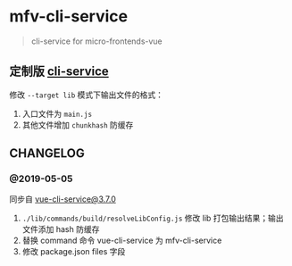 # mfv-cli-service

> cli-service for micro-frontends-vue

## 定制版 [cli-service](https://cli.vuejs.org/)

修改 `--target lib` 模式下输出文件的格式：

1. 入口文件为 `main.js`
2. 其他文件增加 `chunkhash` 防缓存

## CHANGELOG

### @2019-05-05

同步自 vue-cli-service@3.7.0

1. `./lib/commands/build/resolveLibConfig.js`
   修改 lib 打包输出结果；输出文件添加 hash 防缓存
2. 替换 command 命令 vue-cli-service 为 mfv-cli-service
3. 修改 package.json files 字段
